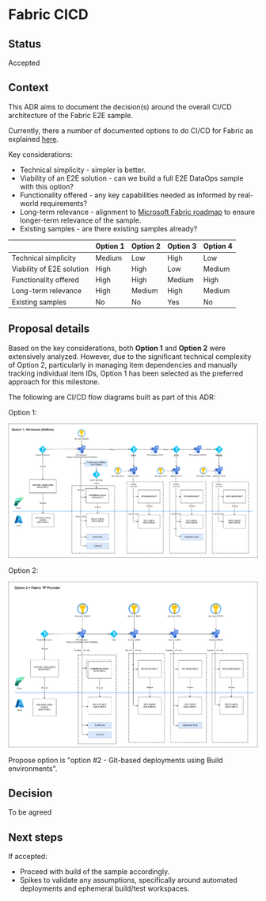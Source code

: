 # Fabric CICD

## Status

Accepted

## Context

This ADR aims to document the decision(s) around the overall CI/CD architecture of the Fabric E2E sample.

Currently, there a number of documented options to do CI/CD for Fabric as explained [here](https://learn.microsoft.com/en-us/fabric/cicd/manage-deployment).

Key considerations:

- Technical simplicity - simpler is better.
- Viability of an E2E solution - can we build a full E2E DataOps sample with this option?
- Functionality offered - any key capabilities needed as informed by real-world requirements?
- Long-term relevance - alignment to [Microsoft Fabric roadmap](https://learn.microsoft.com/en-us/fabric/release-plan/) to ensure longer-term relevance of the sample.
- Existing samples - are there existing samples already?

|                           | Option 1 | Option 2 | Option 3 | Option 4 |
|---------------------------|----------|----------|----------|----------|
| Technical simplicity      | Medium   | Low      | High     | Low      |
| Viability of E2E solution | High     | High     | Low      | Medium   |
| Functionality offered     | High     | High     | Medium   | High     |
| Long-term relevance       | High     | Medium   | High     | Medium   |
| Existing samples          | No       | No       | Yes      | No       |

## Proposal details

Based on the key considerations, both **Option 1** and **Option 2** were extensively analyzed. However, due to the significant technical complexity of Option 2, particularly in managing item dependencies and manually tracking individual item IDs, Option 1 has been selected as the preferred approach for this milestone.

The following are CI/CD flow diagrams built as part of this ADR:

Option 1:

![Option 1: Fabric CI/CD](../images/fabric-cicd-option1.png)

Option 2:

![Option 2: Fabric CI/CD](../images/fabric-cicd-option2.png)

Propose option is "option #2 - Git-based deployments using Build environments".

## Decision

To be agreed

## Next steps

If accepted:

- Proceed with build of the sample accordingly.
- Spikes to validate any assumptions, specifically around automated deployments and ephemeral build/test workspaces.
